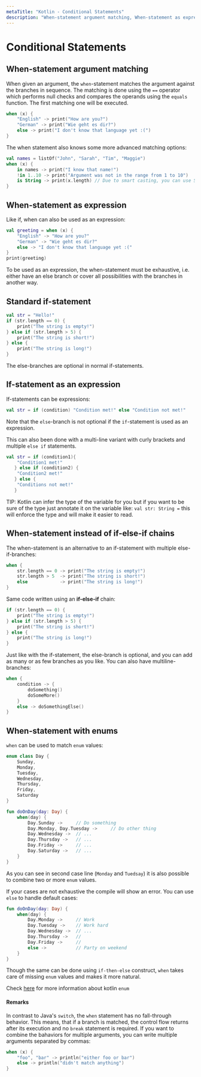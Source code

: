 ```yaml
---
metaTitle: "Kotlin - Conditional Statements"
description: "When-statement argument matching, When-statement as expression, Standard if-statement, If-statement as an expression, When-statement instead of if-else-if chains, When-statement with enums"
---
```


# Conditional Statements



## When-statement argument matching


When given an argument, the `when`-statement matches the argument against the branches in sequence. The matching is done using the `==` operator which performs null checks and compares the operands using the `equals` function. The first matching one will be executed.

```kotlin
when (x) {
    "English" -> print("How are you?")
    "German" -> print("Wie geht es dir?")
    else -> print("I don't know that language yet :(")
}

```

The when statement also knows some more advanced matching options:

```kotlin
val names = listOf("John", "Sarah", "Tim", "Maggie")
when (x) {
    in names -> print("I know that name!")
    !in 1..10 -> print("Argument was not in the range from 1 to 10")
    is String -> print(x.length) // Due to smart casting, you can use String-functions here
}

```



## When-statement as expression


Like if, when can also be used as an expression:

```kotlin
val greeting = when (x) {
    "English" -> "How are you?"
    "German" -> "Wie geht es dir?"
    else -> "I don't know that language yet :("
}
print(greeting)

```

To be used as an expression, the when-statement must be exhaustive, i.e. either have an else branch or cover all possibilities with the branches in another way.



## Standard if-statement


```kotlin
val str = "Hello!"
if (str.length == 0) {
    print("The string is empty!")
} else if (str.length > 5) {
    print("The string is short!")
} else {
    print("The string is long!")
}

```

The else-branches are optional in normal if-statements.



## If-statement as an expression


If-statements can be expressions:

```kotlin
val str = if (condition) "Condition met!" else "Condition not met!"

```

Note that the `else`-branch is not optional if the `if`-statement is used as an expression.

This can also been done with a multi-line variant with curly brackets and multiple `else if` statements.

```kotlin
val str = if (condition1){
    "Condition1 met!" 
   } else if (condition2) {
    "Condition2 met!" 
   } else {
    "Conditions not met!"
   }

```

> 
TIP: Kotlin can infer the type of the variable for you but if you want to be sure of the type just annotate it on the variable like: `val str: String =` this will enforce the type and will make it easier to read.




## When-statement instead of if-else-if chains


The when-statement is an alternative to an if-statement with multiple else-if-branches:

```kotlin
when {
    str.length == 0 -> print("The string is empty!")
    str.length > 5  -> print("The string is short!")
    else            -> print("The string is long!")
}

```

Same code written using an **if-else-if** chain:

```kotlin
if (str.length == 0) {
    print("The string is empty!")
} else if (str.length > 5) {
    print("The string is short!")
} else {
    print("The string is long!")
}

```

Just like with the if-statement, the else-branch is optional, and you can add as many or as few branches as you like.
You can also have multiline-branches:

```kotlin
when {
    condition -> {
        doSomething()
        doSomeMore()
    }
    else -> doSomethingElse()
}

```



## When-statement with enums


`when` can be used to match `enum` values:

```kotlin
enum class Day {
    Sunday,
    Monday,
    Tuesday,
    Wednesday,
    Thursday,
    Friday,
    Saturday
}

fun doOnDay(day: Day) {
    when(day) {
        Day.Sunday ->     // Do something
        Day.Monday, Day.Tuesday ->     // Do other thing
        Day.Wednesday ->  // ...
        Day.Thursday ->   // ...
        Day.Friday ->     // ...
        Day.Saturday ->   // ...
    }
}

```

As you can see in second case line (`Monday` and `Tuedsay`) it is also possible to combine two or more `enum` values.

If your cases are not exhaustive the compile will show an error. You can use `else` to handle default cases:

```kotlin
fun doOnDay(day: Day) {
    when(day) {
        Day.Monday ->     // Work
        Day.Tuesday ->    // Work hard
        Day.Wednesday ->  // ...
        Day.Thursday ->   //
        Day.Friday ->     //
        else ->           // Party on weekend
    }
} 

```

Though the same can be done using `if-then-else` construct, `when` takes care of missing `enum` values and makes it more natural.

Check [here](http://stackoverflow.com/documentation/kotlin/2286/enum) for more information about kotlin `enum`



#### Remarks


In contrast to Java's `switch`, the `when` statement has no fall-through behavior. This means, that if a branch is matched, the control flow returns after its execution and no `break` statement is required. If you want to combine the bahaviors for multiple arguments, you can write multiple arguments separated by commas:

```kotlin
when (x) {
    "foo", "bar" -> println("either foo or bar")
    else -> println("didn't match anything")
}

```

